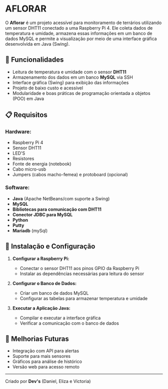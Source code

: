 # AFLORAR

O **Aflorar** é um projeto acessível para monitoramento de terrários utilizando um sensor DHT11 conectado a uma Raspberry Pi 4. Ele coleta dados de temperatura e umidade, armazena essas informações em um banco de dados MySQL e permite a visualização por meio de uma interface gráfica desenvolvida em Java (Swing).

## 📌 Funcionalidades
- Leitura de temperatura e umidade com o sensor **DHT11**
- Armazenamento dos dados em um banco **MySQL** via SSH
- Interface gráfica (Swing) para exibição das informações
- Projeto de baixo custo e acessível
- Modularidade e boas práticas de programação orientada a objetos (POO) em Java

## 📋 Requisitos
### Hardware:
- Raspberry Pi 4
- Sensor DHT11
- LED'S
- Resistores
- Fonte de energia (notebook)
- Cabo micro-usb
- Jumpers (cabos macho-femea) e protoboard (opcional)

### Software:
- **Java** (Apache NetBeans/com suporte a Swing)
- **MySQL**
- **Bibliotecas para comunicação com DHT11**
- **Conector JDBC para MySQL**
- **Python**
- **Putty**
- **Mariadb** (mySql)

## 🚀 Instalação e Configuração
1. **Configurar a Raspberry Pi:**
   - Conectar o sensor DHT11 aos pinos GPIO da Raspberry Pi
   - Instalar as dependências necessárias para leitura do sensor

2. **Configurar o Banco de Dados:**
   - Criar um banco de dados MySQL
   - Configurar as tabelas para armazenar temperatura e umidade

3. **Executar a Aplicação Java:**
   - Compilar e executar a interface gráfica
   - Verificar a comunicação com o banco de dados

## 🎯 Melhorias Futuras
- Integração com API para alertas
- Suporte para mais sensores
- Gráficos para análise de histórico
- Versão web para acesso remoto

--------------------------------------------------

Criado por **Dev's** (Daniel, Eliza e Victoria)

